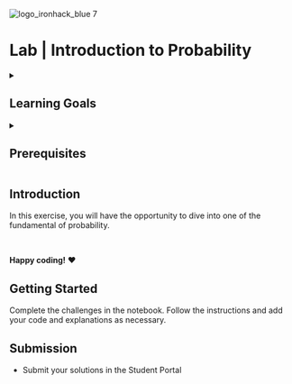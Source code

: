 ![logo_ironhack_blue 7](https://user-images.githubusercontent.com/23629340/40541063-a07a0a8a-601a-11e8-91b5-2f13e4e6b441.png)

# Lab | Introduction to Probability

<details>
  <summary>
   <h2>Learning Goals</h2>
  </summary>

  This exercise allows you to practice and apply the concepts and techniques taught in class. 

  Upon completion of this exercise, you will be able to:
  
  - Identify different probabilities distributions.
  - Calculate pmf/cdf for given problems.
  
  <br>
  <hr> 

</details>

<details>
  <summary>
   <h2>Prerequisites</h2>
  </summary>
Before this starting this lab, you should have learnt about:

- Basic Probabilities notions.
- Understand difference between distributions and where/how to apply them in a business context.

  <br>
  <hr> 

</details>

## Introduction

In this exercise, you will have the opportunity to dive into one of the fundamental of probability.

<br>

**Happy coding!** :heart:




## Getting Started

Complete the challenges in the notebook. Follow the instructions and add your code and explanations as necessary.


## Submission

- Submit your solutions in the Student Portal
